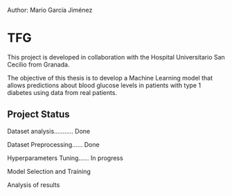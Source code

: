 Author: Mario García Jiménez 

# TFG

This project is developed in collaboration with the Hospital Universitario San Cecilio from Granada.

The objective of this thesis is to develop a Machine Learning model that allows predictions about blood glucose levels in patients with type 1 diabetes using data from real patients.

## Project Status

Dataset analysis........... Done

Dataset Preprocessing...... Done

Hyperparameters Tuning...... In progress

Model Selection and Training

Analysis of results

